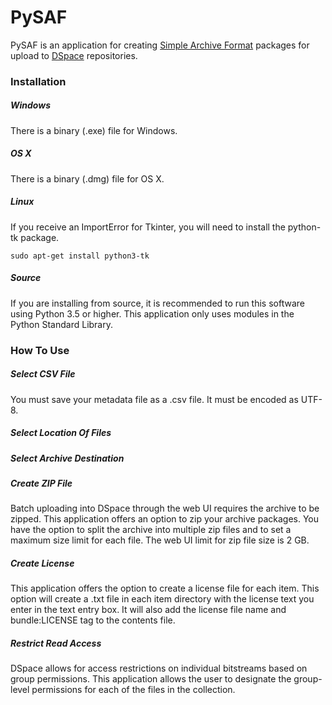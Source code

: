 # PySAF
PySAF is an application for creating [Simple Archive Format](https://wiki.duraspace.org/display/DSDOC5x/Importing+and+Exporting+Items+via+Simple+Archive+Format#ImportingandExportingItemsviaSimpleArchiveFormat-DSpaceSimpleArchiveFormat) packages for upload to [DSpace](http://dspace.org/) repositories.

### Installation

##### Windows

There is a binary (.exe) file for Windows.

##### OS X

There is a binary (.dmg) file for OS X.

##### Linux

If you receive an ImportError for Tkinter, you will need to install the python-tk package.

```
sudo apt-get install python3-tk
```

##### Source

If you are installing from source, it is recommended to run this software using Python 3.5 or higher. This application only uses modules in the Python Standard Library.

### How To Use

##### Select CSV File

You must save your metadata file as a .csv file. It must be encoded as UTF-8.

##### Select Location Of Files



##### Select Archive Destination



##### Create ZIP File

Batch uploading into DSpace through the web UI requires the archive to be zipped. This application offers an option to zip your archive packages. You have the option to split the archive into multiple zip files and to set a maximum size limit for each file. The web UI limit for zip file size is 2 GB.

##### Create License

This application offers the option to create a license file for each item. This option will create a .txt file in each item directory with the license text you enter in the text entry box. It will also add the license file name and bundle:LICENSE tag to the contents file.

##### Restrict Read Access

DSpace allows for access restrictions on individual bitstreams based on group permissions. This application allows the user to designate the group-level permissions for each of the files in the collection.
